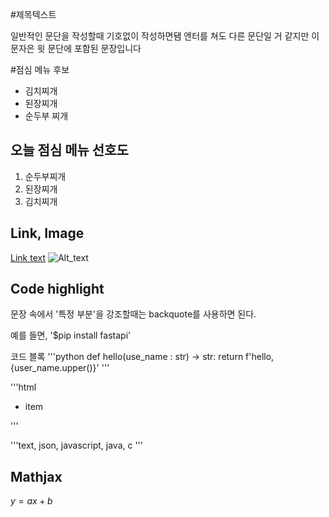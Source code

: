 #제목텍스트

일반적인 문단을 작성할때 기호없이 작성하면됌
엔터를 쳐도 다른 문단일 거 같지만 이 문자은 윗 문단에 포함된 문장입니다

#점심 메뉴 후보
- 김치찌개
- 된장찌개
- 순두부 찌개

## 오늘 점심 메뉴 선호도
1. 순두부찌개
2. 된장찌개
3. 김치찌개

## Link, Image
[Link text](https://www.google.com)
![Alt_text](./imgs/cat.jpg)

## Code highlight
문장 속에서 '특정 부분'을 강조할때는 backquote를 사용하면 된다.

예를 들면, '$pip install fastapi'

코드 블록
'''python
def hello(use_name : str) -> str:
   return f'hello, {user_name.upper()}'
'''

'''html
<ul>
  <li>item</li>
</ul>
'''

'''text, json, javascript, java, c
'''

## Mathjax
$y = ax + b$



